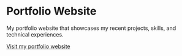 # Portfolio Website

My portfolio website that showcases my recent projects, skills, and technical experiences.

[Visit my portfolio website](https://patrickgalicia.com/)
